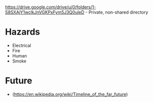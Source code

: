 https://drive.google.com/drive/u/0/folders/1-S8SXAjY1wclkJnVGKPxFym5J3Q0uleD - Private, non-shared directory

# Hazards
- Electrical
- Fire
- Human
- Smoke

# Future
- (https://en.wikipedia.org/wiki/Timeline_of_the_far_future)